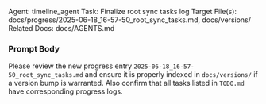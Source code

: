 Agent: timeline_agent
Task: Finalize root sync tasks log
Target File(s): docs/progress/2025-06-18_16-57-50_root_sync_tasks.md, docs/versions/
Related Docs: docs/AGENTS.md

### Prompt Body
Please review the new progress entry `2025-06-18_16-57-50_root_sync_tasks.md` and ensure it is properly indexed in `docs/versions/` if a version bump is warranted. Also confirm that all tasks listed in `TODO.md` have corresponding progress logs.
